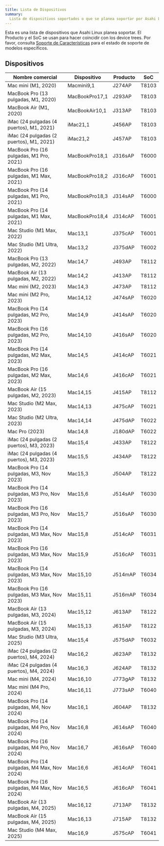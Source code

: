 ```yaml
---
title: Lista de Dispositivos
summary:
  Lista de dispositivos soportados o que se planea soportar por Asahi Linux
---
```


Esta es una lista de dispositivos que Asahi Linux planea soportar. El Producto y el SoC se usan para hacer coincidir con los device trees. Por favor, consulta [Soporte de Características](../../platform/feature-support/overview.md) para el estado de soporte de modelos específicos.

## Dispositivos
| Nombre comercial | Dispositivo | Producto | SoC |
| --------------- | ---------- | -------- | --- |
| Mac mini (M1, 2020) | Macmini9,1 | J274AP | T8103
| MacBook Pro (13 pulgadas, M1, 2020) | MacBookPro17,1 | J293AP | T8103
| MacBook Air (M1, 2020) | MacBookAir10,1 | J313AP | T8103
| iMac (24 pulgadas (4 puertos), M1, 2021) | iMac21,1 | J456AP | T8103
| iMac (24 pulgadas (2 puertos), M1, 2021) | iMac21,2 | J457AP | T8103
| MacBook Pro (16 pulgadas, M1 Pro, 2021) | MacBookPro18,1 | J316sAP | T6000
| MacBook Pro (16 pulgadas, M1 Max, 2021) | MacBookPro18,2 | J316cAP | T6001
| MacBook Pro (14 pulgadas, M1 Pro, 2021) | MacBookPro18,3 | J314sAP | T6000
| MacBook Pro (14 pulgadas, M1 Max, 2021) | MacBookPro18,4 | J314cAP | T6001
| Mac Studio (M1 Max, 2022) | Mac13,1 | J375cAP | T6001
| Mac Studio (M1 Ultra, 2022) | Mac13,2 | J375dAP | T6002
| MacBook Pro (13 pulgadas, M2, 2022) | Mac14,7 | J493AP | T8112
| MacBook Air (13 pulgadas, M2, 2022) | Mac14,2 | J413AP | T8112
| Mac mini (M2, 2023) | Mac14,3 | J473AP | T8112
| Mac mini (M2 Pro, 2023) | Mac14,12 | J474sAP | T6020
| MacBook Pro (14 pulgadas, M2 Pro, 2023) | Mac14,9 | J414sAP | T6020
| MacBook Pro (16 pulgadas, M2 Pro, 2023) | Mac14,10 | J416sAP | T6020
| MacBook Pro (14 pulgadas, M2 Max, 2023) | Mac14,5 | J414cAP | T6021
| MacBook Pro (16 pulgadas, M2 Max, 2023) | Mac14,6 | J416cAP | T6021
| MacBook Air (15 pulgadas, M2, 2023) | Mac14,15 | J415AP | T8112
| Mac Studio (M2 Max, 2023) | Mac14,13 | J475cAP | T6021
| Mac Studio (M2 Ultra, 2023) | Mac14,14 | J475dAP | T6022
| Mac Pro (2023) | Mac14,8 | J180dAP | T6022
| iMac (24 pulgadas (2 puertos), M3, 2023) | Mac15,4 | J433AP | T8122
| iMac (24 pulgadas (4 puertos), M3, 2023) | Mac15,5 | J434AP | T8122
| MacBook Pro (14 pulgadas, M3, Nov 2023) | Mac15,3 | J504AP | T8122
| MacBook Pro (14 pulgadas, M3 Pro, Nov 2023) | Mac15,6 | J514sAP | T6030
| MacBook Pro (16 pulgadas, M3 Pro, Nov 2023) | Mac15,7 | J516sAP | T6030
| MacBook Pro (14 pulgadas, M3 Max, Nov 2023) | Mac15,8 | J514cAP | T6031
| MacBook Pro (16 pulgadas, M3 Max, Nov 2023) | Mac15,9 | J516cAP | T6031
| MacBook Pro (14 pulgadas, M3 Max, Nov 2023) | Mac15,10 | J514mAP | T6034
| MacBook Pro (16 pulgadas, M3 Max, Nov 2023) | Mac15,11 | J516mAP | T6034
| MacBook Air (13 pulgadas, M3, 2024) | Mac15,12 | J613AP | T8122
| MacBook Air (15 pulgadas, M3, 2024) | Mac15,13 | J615AP | T8122
| Mac Studio (M3 Ultra, 2025) | Mac15,4 | J575dAP | T6032
| iMac (24 pulgadas (2 puertos), M4, 2024) | Mac16,2 | J623AP | T8132
| iMac (24 pulgadas (4 puertos), M4, 2024) | Mac16,3 | J624AP | T8132
| Mac mini (M4, 2024) | Mac16,10 | J773gAP | T8132
| Mac mini (M4 Pro, 2024) | Mac16,11 | J773sAP | T6040
| MacBook Pro (14 pulgadas, M4, Nov 2024) | Mac16,1 | J604AP | T8132
| MacBook Pro (14 pulgadas, M4 Pro, Nov 2024) | Mac16,8 | J614sAP | T6040 
| MacBook Pro (16 pulgadas, M4 Pro, Nov 2024) | Mac16,7 | J616sAP | T6040 
| MacBook Pro (14 pulgadas, M4 Max, Nov 2024) | Mac16,6 | J614cAP | T6041 
| MacBook Pro (16 pulgadas, M4 Max, Nov 2024) | Mac16,5 | J616cAP | T6041 
| MacBook Air (13 pulgadas, M4, 2025) | Mac16,12 | J713AP | T8132
| MacBook Air (15 pulgadas, M4, 2025) | Mac16,13 | J715AP | T8132
| Mac Studio (M4 Max, 2025) | Mac16,9 | J575cAP | T6041 